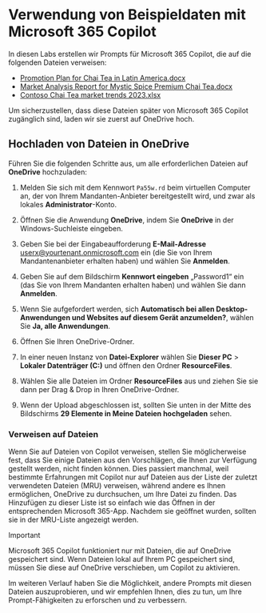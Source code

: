 # Verwendung von Beispieldaten mit Microsoft 365 Copilot

In diesen Labs erstellen wir Prompts für Microsoft 365 Copilot, die auf die folgenden Dateien verweisen:

- [Promotion Plan for Chai Tea in Latin America.docx](https://go.microsoft.com/fwlink/?linkid=2269126)
- [Market Analysis Report for Mystic Spice Premium Chai Tea.docx](https://go.microsoft.com/fwlink/?linkid=2268826)
- [Contoso Chai Tea market trends 2023.xlsx](https://go.microsoft.com/fwlink/?linkid=2268822)

Um sicherzustellen, dass diese Dateien später von Microsoft 365 Copilot zugänglich sind, laden wir sie zuerst auf OneDrive hoch.

## Hochladen von Dateien in OneDrive

Führen Sie die folgenden Schritte aus, um alle erforderlichen Dateien auf **OneDrive** hochzuladen:

1. Melden Sie sich mit dem Kennwort `Pa55w.rd` beim virtuellen Computer an, der von Ihrem Mandanten-Anbieter bereitgestellt wird, und zwar als lokales **Administrator**-Konto.

2. Öffnen Sie die Anwendung **OneDrive**, indem Sie **OneDrive** in der Windows-Suchleiste eingeben.

3. Geben Sie bei der Eingabeaufforderung **E-Mail-Adresse** userx@yourtenant.onmicrosoft.com ein (die Sie von Ihrem Mandantenanbieter erhalten haben) und wählen Sie **Anmelden**.

4. Geben Sie auf dem Bildschirm **Kennwort eingeben** „Password1“ ein (das Sie von Ihrem Mandanten erhalten haben) und wählen Sie dann **Anmelden**.

5. Wenn Sie aufgefordert werden, sich **Automatisch bei allen Desktop-Anwendungen und Websites auf diesem Gerät anzumelden?**, wählen Sie **Ja, alle Anwendungen**.

6. Öffnen Sie Ihren OneDrive-Ordner.
   
7. In einer neuen Instanz von **Datei-Explorer** wählen Sie **Dieser PC** > **Lokaler Datenträger (C:)** und öffnen den Ordner **ResourceFiles**.

8. Wählen Sie alle Dateien im Ordner **ResourceFiles** aus und ziehen Sie sie dann per Drag & Drop in Ihren OneDrive-Ordner.

9. Wenn der Upload abgeschlossen ist, sollten Sie unten in der Mitte des Bildschirms **29 Elemente in Meine Dateien hochgeladen** sehen.


### Verweisen auf Dateien

Wenn Sie auf Dateien von Copilot verweisen, stellen Sie möglicherweise fest, dass Sie einige Dateien aus den Vorschlägen, die Ihnen zur Verfügung gestellt werden, nicht finden können. Dies passiert manchmal, weil bestimmte Erfahrungen mit Copilot nur auf Dateien aus der Liste der zuletzt verwendeten Dateien (MRU) verweisen, während andere es Ihnen ermöglichen, OneDrive zu durchsuchen, um Ihre Datei zu finden. Das Hinzufügen zu dieser Liste ist so einfach wie das Öffnen in der entsprechenden Microsoft 365-App.  Nachdem sie geöffnet wurden, sollten sie in der MRU-Liste angezeigt werden.

> [!IMPORTANT]
> Microsoft 365 Copilot funktioniert nur mit Dateien, die auf OneDrive gespeichert sind. Wenn Dateien lokal auf Ihrem PC gespeichert sind, müssen Sie diese auf OneDrive verschieben, um Copilot zu aktivieren.

Im weiteren Verlauf haben Sie die Möglichkeit, andere Prompts mit diesen Dateien auszuprobieren, und wir empfehlen Ihnen, dies zu tun, um Ihre Prompt-Fähigkeiten zu erforschen und zu verbessern.

